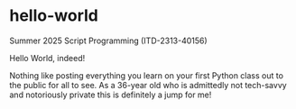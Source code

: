 # hello-world
Summer 2025 Script Programming (ITD-2313-40156)

Hello World, indeed! 

Nothing like posting everything you learn on your first Python class out to the public for all to see.
As a 36-year old who is admittedly not tech-savvy and notoriously private this is definitely a jump for me!
